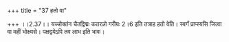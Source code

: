 +++
title = "37 हतो वा"

+++
।।2.37।। यच्चोक्तंन चैतद्विद्मः कतरन्नो गरीयः 2।6 इति तत्राह हतो वेति।
स्वर्गं प्राप्स्यसि जित्वा वा महीं भोक्ष्यसे। पक्षद्वयेऽपि तव लाभ इति
भावः।  
